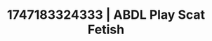 ---
categories:
- Threesome action
- Face sitting
- Lingerie worship
- Office affair
- Titty fuck
image: /assets/images/1747183324333.webp
layout: post
seo:
  description: Featured content with premium ABDL Play, Scat Fetish. HD images available.
  keywords: ABDL Play, Scat Fetish
  og_image: /assets/images/1747183324333.webp
  schema_type: VisualArtwork
tags:
- '#1747183324333'
- ABDL Play
- Scat Fetish
title: 1747183324333 | ABDL Play Scat Fetish
---